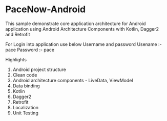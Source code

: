 # PaceNow-Android
This sample demonstrate core application architecture for Android application using Android Architecture Components with Kotlin, Dagger2 and Retrofit

For Login into application use below Username and password
Usename :- pace
Password :- pace

Highlights

1) Android project structure
2) Clean code
3) Android architecture components - LiveData, ViewModel
4) Data binding
5) Kotlin
6) Dagger2
7) Retrofit
8) Localization
9) Unit Testing